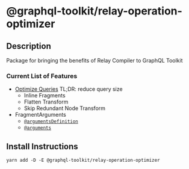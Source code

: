 # @graphql-toolkit/relay-operation-optimizer

## Description

Package for bringing the benefits of Relay Compiler to GraphQL Toolkit

### Current List of Features

- [Optimize Queries](https://relay.dev/docs/en/compiler-architecture#transforms) TL;DR: reduce query size
  - Inline Fragments
  - Flatten Transform
  - Skip Redundant Node Transform
- FragmentArguments
  - [`@argumentsDefinition`](https://relay.dev/docs/en/graphql-in-relay#argumentdefinitions)
  - [`@arguments`](https://relay.dev/docs/en/graphql-in-relay#arguments)

## Install Instructions

`yarn add -D -E @graphql-toolkit/relay-operation-optimizer`
